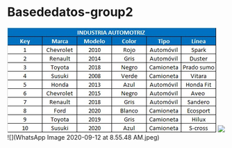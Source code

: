 # Basededatos-group2
![](a.png.jpeg)
![](flujo.png.jpeg)
![](WhatsApp Image 2020-09-12 at 8.55.48 AM.jpeg)
